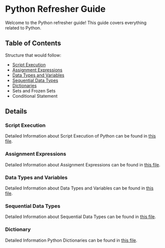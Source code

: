 # Python Refresher Guide

Welcome to the Python refresher guide! This guide covers everything related to Python.

## Table of Contents
Structure that would follow:
* [Script Execution](./script_execution)
* [Assignment Expressions](./assignment_expressions)
* [Data Types and Variables](./data_types_variables/)
* [Sequential Data Types](./sequential_data_types/)
* [Dictionaries](./dictionaries/)
* Sets and Frozen Sets
* Conditional Statement


## Details

### Script Execution
Detailed Information about Script Execution of Python can be found in [this file](./script_execution/README.md).

### Assignment Expressions
Detailed Information about Assignment Expressions can be found in [this file](./assignment_expressions/README.md).

### Data Types and Variables
Detailed Information about Data Types and Variables can be found in [this file](./data_types_variables/README.md).

### Sequential Data Types
Detailed Information about Sequential Data Types can be found in [this file](./sequential_data_types/README.md).

### Dictionary
Detailed Information Python Dictionaries can be found in [this file](./dictionaries/README.md).